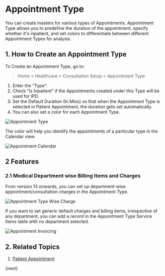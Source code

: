 <!-- add-breadcrumbs -->

# Appointment Type

You can create masters for various types of Appointments. Appointment Type allows you to predefine the duration of the appointment, specify whether it's inpatient, and set colors to differentiate between different Appointment Types for analysis.

## 1. How to Create an Appointment Type

To Create an Appointment Type, go to:

> Home > Healthcare > Consultation Setup > Appointment Type

1. Enter the "Type".
2. Check "Is Inpatient" if the Appointments created under this Type will be used for IPD.
3. Set the Default Duration (In Mins) so that when the Appointment Type is selected in Patient Appointment, the duration gets set automatically.
4. You can also set a color for each Appointment Type.

<img class="screenshot" alt="Appointment Type" src="{{docs_base_url}}/v13/assets/img/healthcare/appointment_type.png">

The color will help you identify the appointments of a particular type in the Calendar view.

<img class="screenshot" alt="Appointment Calendar" src="{{docs_base_url}}/v13/assets/img/healthcare/healthcare-appointments.png">

## 2 Features

### 2.1 Medical Department wise Billing Items and Charges

From version 13 onwards, you can set up department-wise appointment/consultation charges in the Appointment Type.

<img class="screenshot" alt="Appointment Type Wise Charge" src="{{docs_base_url}}/v13/assets/img/healthcare/appointment-type-wise-charge.png">

If you want to set generic default charges and billing items, irrespective of any department, you can add a record in the Appointment Type Service Items table with no department selected.

<img class="screenshot" alt="Appointment Invoicing" src="{{docs_base_url}}/v13/assets/img/healthcare/appointment-invoicing.png">


## 2. Related Topics

1. [Patient Appointment](/docs/v13/user/manual/en/healthcare/patient_appointment)

{next}

